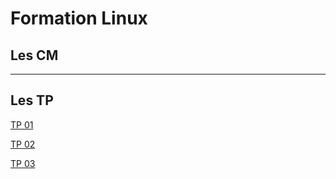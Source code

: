 # Formation Linux

## Les CM


---
## Les TP
[TP 01](TP_1\Linux_tp.md)

[TP 02](TP_2\Linux_tp.md)

[TP 03](TP_3\Linux_tp.md)
